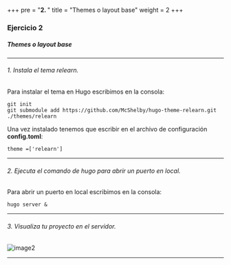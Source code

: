 +++
pre = "<b>2. </b>"
title = "Themes o layout base"
weight = 2
+++

### Ejercicio 2

##### Themes o layout base
--- 
###### 1. Instala el tema relearn.

Para instalar el tema en Hugo escribimos en la consola:

    git init
    git submodule add https://github.com/McShelby/hugo-theme-relearn.git ./themes/relearn

Una vez instalado tenemos que escribir en el archivo de configuración **config.toml**:

    theme =['relearn']
    
---
###### 2. Ejecuta el comando de hugo para abrir un puerto en local.

Para abrir un puerto en local escribimos en la consola:

    hugo server &
---
###### 3. Visualiza tu proyecto en el servidor.

![image2](https://i.ibb.co/Z6sKwDX/DWEC-002.png)

---